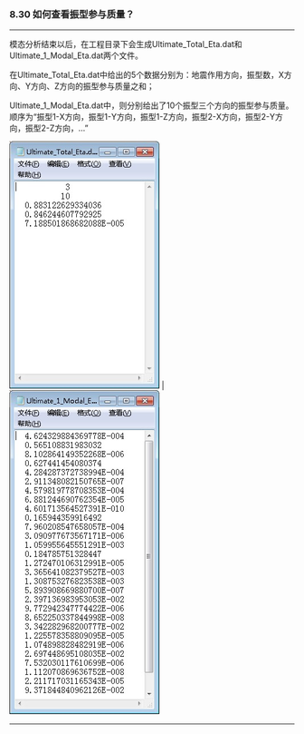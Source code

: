 ﻿### 8.30  如何查看振型参与质量？
---

模态分析结束以后，在工程目录下会生成Ultimate_Total_Eta.dat和Ultimate_1_Modal_Eta.dat两个文件。

在Ultimate_Total_Eta.dat中给出的5个数据分别为：地震作用方向，振型数，X方向、Y方向、Z方向的振型参与质量之和；

Ultimate_1_Modal_Eta.dat中，则分别给出了10个振型三个方向的振型参与质量。顺序为“振型1-X方向，振型1-Y方向，振型1-Z方向，振型2-X方向，振型2-Y方向，振型2-Z方向，…”

![](.\image\8.30-1.jpg) | ![](.\image\8.30-2.jpg)

---
